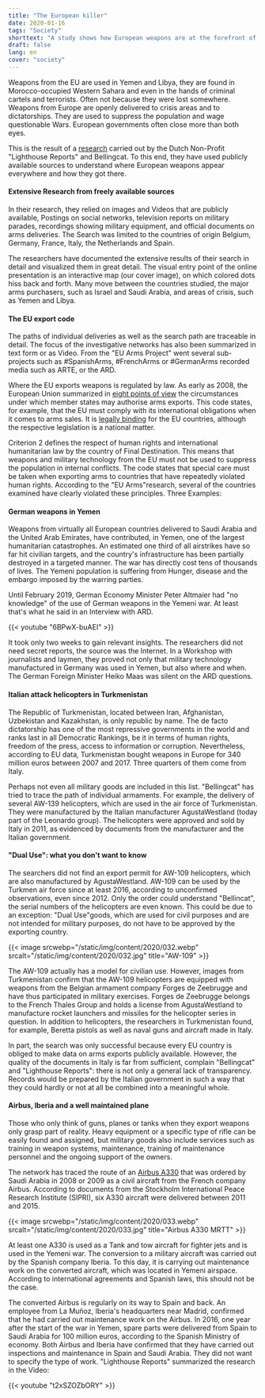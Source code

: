 ```yaml
---
title: "The European killer"
date: 2020-01-16
tags: "Society"
shorttext: "A study shows how European weapons are at the forefront of killing people on behalf of Western terror and ideologies."
draft: false
lang: en
cover: "society"
---
```


Weapons from the EU are used in Yemen and Libya, they are found in Morocco-occupied Western Sahara and even in the hands of criminal cartels and terrorists. Often not because they were lost somewhere. Weapons from Europe are openly delivered to crisis areas and to dictatorships. They are used to suppress the population and wage questionable Wars. European governments often close more than both eyes.

This is the result of a [research](https://euarms.com/weapon "EU arms export - This is where European arms really end up") carried out by the Dutch Non-Profit "Lighthouse Reports" and Bellingcat. To this end, they have used publicly available sources to understand where European weapons appear everywhere and how they got there.

#### Extensive Research from freely available sources

In their research, they relied on images and Videos that are publicly available, Postings on social networks, television reports on military parades, recordings showing military equipment, and official documents on arms deliveries. The Search was limited to the countries of origin Belgium, Germany, France, Italy, the Netherlands and Spain.

The researchers have documented the extensive results of their search in detail and visualized them in great detail. The visual entry point of the online presentation is an interactive map (our cover image), on which colored dots hiss back and forth. Many move between the countries studied, the major arms purchasers, such as Israel and Saudi Arabia, and areas of crisis, such as Yemen and Libya.

#### The EU export code

The paths of individual deliveries as well as the search path are traceable in detail. The focus of the investigative networks has also been summarized in text form or as Video. From the "EU Arms Project" went several sub-projects such as #SpanishArms, #FrenchArms or #GermanArms recorded media such as ARTE, or the ARD.

Where the EU exports weapons is regulated by law. As early as 2008, the European Union summarized in [eight points of view](/static/downloads/CELEX_32008E0944_EN_TXT.pdf "ACTS ADOPTED UNDER TITLE V OF THE EU TREATY") the circumstances under which member states may authorise arms exports. This code states, for example, that the EU must comply with its international obligations when it comes to arms sales. It is [legally binding](/static/downloads/st12195-en19.pdf "Council conclusions on the review of Council Common Position 2008/944/CFSP of 8 December 2008 on the control of arms exports") for the EU countries, although the respective legislation is a national matter.

Criterion 2 defines the respect of human rights and international humanitarian law by the country of Final Destination. This means that weapons and military technology from the EU must not be used to suppress the population in internal conflicts. The code states that special care must be taken when exporting arms to countries that have repeatedly violated human rights. According to the "EU Arms"research, several of the countries examined have clearly violated these principles. Three Examples:

#### German weapons in Yemen

Weapons from virtually all European countries delivered to Saudi Arabia and the United Arab Emirates, have contributed, in Yemen, one of the largest humanitarian catastrophes. An estimated one third of all airstrikes have so far hit civilian targets, and the country's infrastructure has been partially destroyed in a targeted manner. The war has directly cost tens of thousands of lives. The Yemeni population is suffering from Hunger, disease and the embargo imposed by the warring parties.

Until February 2019, German Economy Minister Peter Altmaier had "no knowledge" of the use of German weapons in the Yemeni war. At least that's what he said in an Interview with ARD.

{{< youtube "6BPwX-buAEI" >}}

It took only two weeks to gain relevant insights. The researchers did not need secret reports, the source was the Internet. In a Workshop with journalists and laymen, they proved not only that military technology manufactured in Germany was used in Yemen, but also where and when. The German Foreign Minister Heiko Maas was silent on the ARD questions.

#### Italian attack helicopters in Turkmenistan

The Republic of Turkmenistan, located between Iran, Afghanistan, Uzbekistan and Kazakhstan, is only republic by name. The de facto dictatorship has one of the most repressive governments in the world and ranks last in all Democratic Rankings, be it in terms of human rights, freedom of the press, access to information or corruption. Nevertheless, according to EU data, Turkmenistan bought weapons in Europe for 340 million euros between 2007 and 2017. Three quarters of them come from Italy.

Perhaps not even all military goods are included in this list. "Bellingcat" has tried to trace the path of individual armaments. For example, the delivery of several AW-139 helicopters, which are used in the air force of Turkmenistan. They were manufactured by the Italian manufacturer AgustaWestland (today part of the Leonardo group). The helicopters were approved and sold by Italy in 2011, as evidenced by documents from the manufacturer and the Italian government.

#### "Dual Use": what you don't want to know

The searchers did not find an export permit for AW-109 helicopters, which are also manufactured by AgustaWestland. AW-109 can be used by the Turkmen air force since at least 2016, according to unconfirmed observations, even since 2012. Only the order could understand "Bellincat", the serial numbers of the helicopters are even known. This could be due to an exception: "Dual Use"goods, which are used for civil purposes and are not intended for military purposes, do not have to be approved by the exporting country.

{{< image srcwebp="/static/img/content/2020/032.webp" srcalt="/static/img/content/2020/032.jpg" title="AW-109" >}}

The AW-109 actually has a model for civilian use. However, images from Turkmenistan confirm that the AW-109 helicopters are equipped with weapons from the Belgian armament company Forges de Zeebrugge and have thus participated in military exercises. Forges de Zeebrugge belongs to the French Thales Group and holds a license from AgustaWestland to manufacture rocket launchers and missiles for the helicopter series in question. In addition to helicopters, the researchers in Turkmenistan found, for example, Beretta pistols as well as naval guns and aircraft made in Italy.

In part, the search was only successful because every EU country is obliged to make data on arms exports publicly available. However, the quality of the documents in Italy is far from sufficient, complain "Bellingcat" and "Lighthouse Reports": there is not only a general lack of transparency. Records would be prepared by the Italian government in such a way that they could hardly or not at all be combined into a meaningful whole.

#### Airbus, Iberia and a well maintained plane

Those who only think of guns, planes or tanks when they export weapons only grasp part of reality. Heavy equipment or a specific type of rifle can be easily found and assigned, but military goods also include services such as training in weapon systems, maintenance, training of maintenance personnel and the ongoing support of the owners.

The network has traced the route of an [Airbus A330](https://euarms.com/weapon/5EAIK4QDCbd50lmCMKr1qR "Airbus Refueling plane") that was ordered by Saudi Arabia in 2008 or 2009 as a civil aircraft from the French company Airbus. According to documents from the Stockholm International Peace Research Institute (SIPRI), six A330 aircraft were delivered between 2011 and 2015.

{{< image srcwebp="/static/img/content/2020/033.webp" srcalt="/static/img/content/2020/033.jpg" title="Airbus A330 MRTT" >}}

At least one A330 is used as a Tank and tow aircraft for fighter jets and is used in the Yemeni war. The conversion to a military aircraft was carried out by the Spanish company Iberia. To this day, it is carrying out maintenance work on the converted aircraft, which was located in Yemeni airspace. According to international agreements and Spanish laws, this should not be the case.

The converted Airbus is regularly on its way to Spain and back. An employee from La Muñoz, Iberia's headquarters near Madrid, confirmed that he had carried out maintenance work on the Airbus. In 2016, one year after the start of the war in Yemen, spare parts were delivered from Spain to Saudi Arabia for 100 million euros, according to the Spanish Ministry of economy. Both Airbus and Iberia have confirmed that they have carried out inspections and maintenance in Spain and Saudi Arabia. They did not want to specify the type of work. "Lighthouse Reports" summarized the research in the Video:

{{< youtube "t2xSZOZbORY" >}}
